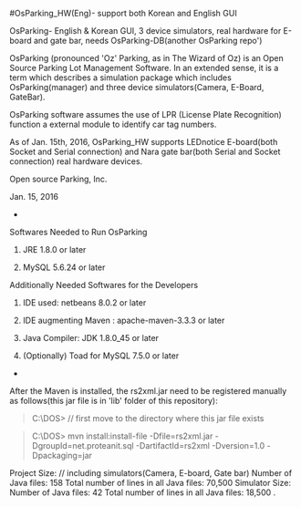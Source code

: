 #OsParking_HW(Eng)- support both Korean and English GUI

OsParking- English & Korean GUI, 3 device simulators, real hardware for E-board and gate bar, needs OsParking-DB(another OsParking repo')

OsParking (pronounced 'Oz' Parking, as in The Wizard of Oz) is an Open Source Parking Lot Management Software. In an extended sense, it is a term which describes a simulation package which includes OsParking(manager) and three device simulators(Camera, E-Board, GateBar).

OsParking software assumes the use of LPR (License Plate Recognition) function a external module to identify car tag numbers.

As of Jan. 15th, 2016, OsParking_HW supports LEDnotice E-board(both Socket and Serial connection) and Nara gate bar(both Serial and Socket connection) real hardware devices.

Open source Parking, Inc.

Jan. 15, 2016

-

Softwares Needed to Run OsParking

1. JRE 1.8.0 or later

2. MySQL 5.6.24 or later

Additionally Needed Softwares for the Developers

1. IDE used: netbeans 8.0.2 or later

2. IDE augmenting Maven : apache-maven-3.3.3 or later

3. Java Compiler: JDK 1.8.0_45 or later

4. (Optionally) Toad for MySQL 7.5.0 or later

-

After the Maven is installed, the rs2xml.jar need to be registered manually as follows(this jar file is in 'lib' folder of this repository):

>C:\DOS> // first move to the directory where this jar file exists

>C:\DOS> mvn install:install-file -Dfile=rs2xml.jar -DgroupId=net.proteanit.sql -DartifactId=rs2xml -Dversion=1.0 -Dpackaging=jar

Project Size: // including simulators(Camera, E-board, Gate bar)
Number of Java files: 158
Total number of lines in all Java files: 70,500
Simulator Size:
Number of Java files: 42
Total number of lines in all Java files: 18,500
.
